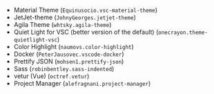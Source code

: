 - Material Theme (`Equinusocio.vsc-material-theme`)
- JetJet-theme (`JohnyGeorges.jetjet-theme`)
- Agila Theme (`whtsky.agila-theme`)
- Quiet Light for VSC (better version of the default) (`onecrayon.theme-quietlight-vsc`)
- Color Highlight (`naumovs.color-highlight`)
- Docker (`PeterJausovec.vscode-docker`)
- Prettify JSON (`mohsen1.prettify-json`)
- Sass (`robinbentley.sass-indented`)
- vetur (Vue) (`octref.vetur`)
- Project Manager (`alefragnani.project-manager`)
